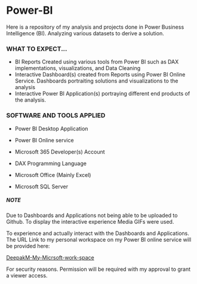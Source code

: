 # Power-BI

Here is a repository of my analysis and projects done in Power Business Intelligence (BI). Analyzing various datasets to derive a solution. 

### WHAT TO EXPECT...

- BI Reports Created using various tools from Power BI such as DAX implementations, visualizations, and Data Cleaning
- Interactive Dashboard(s) created from Reports using Power BI Online Service. Dashboards portraiting solutions and visualizations to the analysis
- Interactive Power BI Application(s) portraying different end products of the analysis.


### SOFTWARE AND TOOLS APPLIED

- Power BI Desktop Application
  
- Power BI Online service

- Microsoft 365 Developer(s) Account

- DAX Programming Language

- Microsoft Office (Mainly Excel)

- Microsoft SQL Server 


##### NOTE

Due to Dashboards and Applications not being able to be uploaded to Github. To display the interactive experience Media GIFs were used.

To experience and actually interact with the Dashboards and Applications. The URL Link to my personal workspace on my Power BI online service will be provided here:

[DeepakM-My-Micrsoft-work-space](https://app.powerbi.com/groups/me/list?ctid=da17df9a-8c49-40fc-a1da-012aca883f37&experience=power-bi&clientSideAuth=0)


For security reasons. Permission will be required with my approval to grant a viewer access. 
